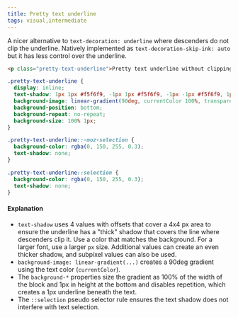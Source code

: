 ```yaml
---
title: Pretty text underline
tags: visual,intermediate
---
```


A nicer alternative to `text-decoration: underline` where descenders do not clip the underline.
Natively implemented as `text-decoration-skip-ink: auto` but it has less control over the underline.

```html
<p class="pretty-text-underline">Pretty text underline without clipping descenders.</p>
```

```css
.pretty-text-underline {
  display: inline;
  text-shadow: 1px 1px #f5f6f9, -1px 1px #f5f6f9, -1px -1px #f5f6f9, 1px -1px #f5f6f9;
  background-image: linear-gradient(90deg, currentColor 100%, transparent 100%);
  background-position: bottom;
  background-repeat: no-repeat;
  background-size: 100% 1px;
}

.pretty-text-underline::-moz-selection {
  background-color: rgba(0, 150, 255, 0.3);
  text-shadow: none;
}

.pretty-text-underline::selection {
  background-color: rgba(0, 150, 255, 0.3);
  text-shadow: none;
}
```

#### Explanation

- `text-shadow` uses 4 values with offsets that cover a 4x4 px area to ensure the underline has a "thick" shadow that covers the line where descenders clip it. Use a color that matches the background. For a larger font, use a larger `px` size. Additional values can create an even thicker shadow, and subpixel values can also be used.
- `background-image: linear-gradient(...)` creates a 90deg gradient using the text color (`currentColor`).
- The `background-*` properties size the gradient as 100% of the width of the block and 1px in height at the bottom and disables repetition, which creates a 1px underline beneath the text.
- The `::selection` pseudo selector rule ensures the text shadow does not interfere with text selection.
